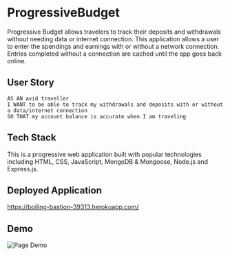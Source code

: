 # ProgressiveBudget

Progressive Budget allows travelers to track their deposits and withdrawals without needing data or internet connection. This application allows a user to enter the spendings and earnings with or without a network connection. Entries completed without a connection are cached until the app goes back online.

## User Story
```
AS AN avid traveller
I WANT to be able to track my withdrawals and deposits with or without a data/internet connection
SO THAT my account balance is accurate when I am traveling
```

## Tech Stack
This is a progressive web application built with popular technologies including HTML, CSS, JavaScript, MongoDB & Mongoose, Node.js and Express.js.

## Deployed Application
https://boiling-bastion-39313.herokuapp.com/

## Demo
![Page Demo](demo.png)